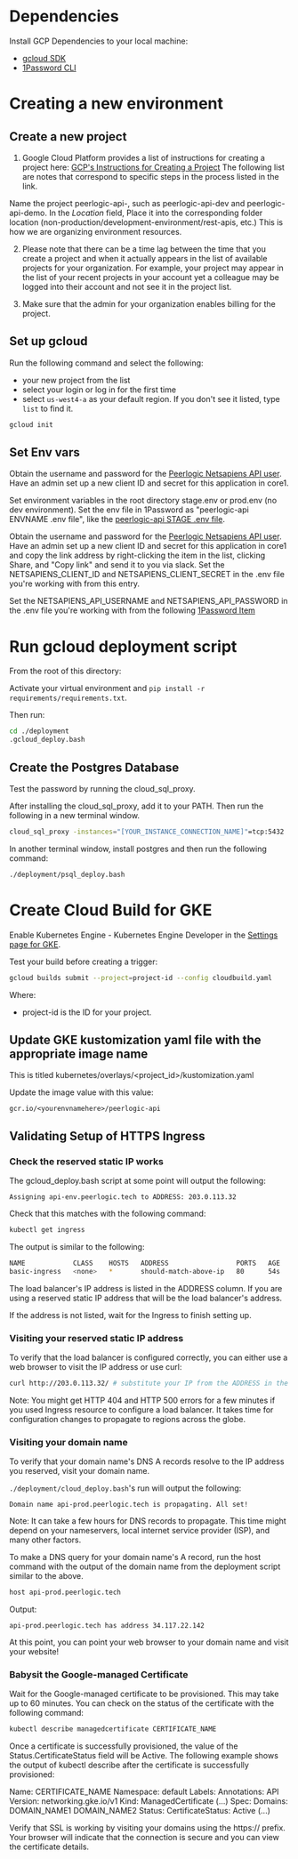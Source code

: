 # Dependencies
Install GCP Dependencies to your local machine:
* [gcloud SDK](https://cloud.google.com/sdk/docs/quickstart)
* [1Password CLI](https://support.1password.com/command-line/)


# Creating a new environment

## Create a new project

1. Google Cloud Platform provides a list of instructions for creating a project here: [GCP's Instructions for Creating a Project](https://cloud.google.com/resource-manager/docs/creating-managing-projects) The following list are notes that correspond to specific steps in the process listed in the link.

Name the project peerlogic-api-<environment>, such as peerlogic-api-dev and peerlogic-api-demo. In the *Location* field, Place it into the corresponding folder location (non-production/development-environment/rest-apis, etc.) This is how we are organizing environment resources.

2. Please note that there can be a time lag between the time that you create a project and when it actually appears in the list of available projects for your organization. For example, your project may appear in the list of your recent projects in your account yet a colleague may be logged into their account and not see it in the project list.

3. Make sure that the admin for your organization enables billing for the project.


## Set up gcloud

Run the following command and select the following:

* your new project from the list
* select your login or log in for the first time
* select `us-west4-a` as your default region. If you don't see it listed, type `list` to find it.

```bash
gcloud init
```

## Set Env vars

Obtain the username and password for the [Peerlogic Netsapiens API user](https://start.1password.com/open/i?a=P3RU52IFYBEH3GKEDF2UBYENBQ&v=wlmpasbyyncmhpjji3lfc7ra4a&i=4snjuintsvcurafofmf53twjtm&h=my.1password.com). Have an admin set up a new client ID and secret for this application in core1.

Set environment variables in the root directory stage.env or prod.env (no dev environment). Set the env file in 1Password as "peerlogic-api ENVNAME .env file", like the [peerlogic-api STAGE .env file](https://start.1password.com/open/i?a=P3RU52IFYBEH3GKEDF2UBYENBQ&v=wlmpasbyyncmhpjji3lfc7ra4a&i=xak2xx3lcnapdgsga7qdvxtwfe&h=my.1password.com).

Obtain the username and password for the [Peerlogic Netsapiens API user](https://start.1password.com/open/i?a=P3RU52IFYBEH3GKEDF2UBYENBQ&v=wlmpasbyyncmhpjji3lfc7ra4a&i=4snjuintsvcurafofmf53twjtm&h=my.1password.com). Have an admin set up a new client ID and secret for this application in core1 and copy the link address by right-clicking the item in the list, clicking Share, and "Copy link" and send it to you via slack. Set the NETSAPIENS_CLIENT_ID and NETSAPIENS_CLIENT_SECRET in the <env>.env file you're working with from this entry.

Set the NETSAPIENS_API_USERNAME and NETSAPIENS_API_PASSWORD in the <env>.env file you're working with from the following [1Password Item](https://start.1password.com/open/i?a=P3RU52IFYBEH3GKEDF2UBYENBQ&v=wlmpasbyyncmhpjji3lfc7ra4a&i=4snjuintsvcurafofmf53twjtm&h=my.1password.com)


# Run gcloud deployment script

From the root of this directory:

Activate your virtual environment and `pip install -r requirements/requirements.txt`.

Then run:

```bash
cd ./deployment
.gcloud_deploy.bash
```


## Create the Postgres Database
Test the password by running the cloud_sql_proxy.


After installing the cloud_sql_proxy, add it to your PATH. Then run the following in a new terminal window.
```bash
cloud_sql_proxy -instances="[YOUR_INSTANCE_CONNECTION_NAME]"=tcp:5432
```

In another terminal window, install postgres and then run the following command:

```bash
./deployment/psql_deploy.bash
```

# Create Cloud Build for GKE

Enable Kubernetes Engine - Kubernetes Engine Developer in the [Settings page for GKE](https://console.cloud.google.com/cloud-build/settings/service-account).

Test your build before creating a trigger:

```bash
gcloud builds submit --project=project-id --config cloudbuild.yaml
```

Where:

* project-id is the ID for your project.



## Update GKE kustomization yaml file with the appropriate image name

This is titled kubernetes/overlays/<project_id>/kustomization.yaml

Update the image value with this value:

`gcr.io/<yourenvnamehere>/peerlogic-api`


## Validating Setup of HTTPS Ingress


### Check the reserved static IP works

The gcloud_deploy.bash script at some point will output the following:

```log
Assigning api-env.peerlogic.tech to ADDRESS: 203.0.113.32
```

Check that this matches with the following command:

```bash
kubectl get ingress
```
The output is similar to the following:

```bash
NAME            CLASS    HOSTS   ADDRESS                 PORTS   AGE
basic-ingress   <none>   *       should-match-above-ip   80      54s
```


The load balancer's IP address is listed in the ADDRESS column. If you are using a reserved static IP address that will be the load balancer's address.

If the address is not listed, wait for the Ingress to finish setting up.

### Visiting your reserved static IP address
To verify that the load balancer is configured correctly, you can either use a web browser to visit the IP address or use curl:

```bash
curl http://203.0.113.32/ # substitute your IP from the ADDRESS in the deployment output
```

Note: You might get HTTP 404 and HTTP 500 errors for a few minutes if you used Ingress resource to configure a load balancer. It takes time for configuration changes to propagate to regions across the globe.

### Visiting your domain name
To verify that your domain name's DNS A records resolve to the IP address you reserved, visit your domain name.

`./deployment/cloud_deploy.bash`'s run will output the following:

```text
Domain name api-prod.peerlogic.tech is propagating. All set!
```

Note: It can take a few hours for DNS records to propagate. This time might depend on your nameservers, local internet service provider (ISP), and many other factors.

To make a DNS query for your domain name's A record, run the host command with the output of the domain name from the deployment script similar to the above.

```bash
host api-prod.peerlogic.tech
```

Output:

```text
api-prod.peerlogic.tech has address 34.117.22.142
```

At this point, you can point your web browser to your domain name and visit your website!

### Babysit the Google-managed Certificate
Wait for the Google-managed certificate to be provisioned. This may take up to 60 minutes. You can check on the status of the certificate with the following command:

```bash
kubectl describe managedcertificate CERTIFICATE_NAME
```

Once a certificate is successfully provisioned, the value of the Status.CertificateStatus field will be Active. The following example shows the output of kubectl describe after the certificate is successfully provisioned:


Name:         CERTIFICATE_NAME
Namespace:    default
Labels:       <none>
Annotations:  <none>
API Version:  networking.gke.io/v1
Kind:         ManagedCertificate
(...)
Spec:
  Domains:
    DOMAIN_NAME1
    DOMAIN_NAME2
Status:
  CertificateStatus: Active
(...)


Verify that SSL is working by visiting your domains using the https:// prefix. Your browser will indicate that the connection is secure and you can view the certificate details.

